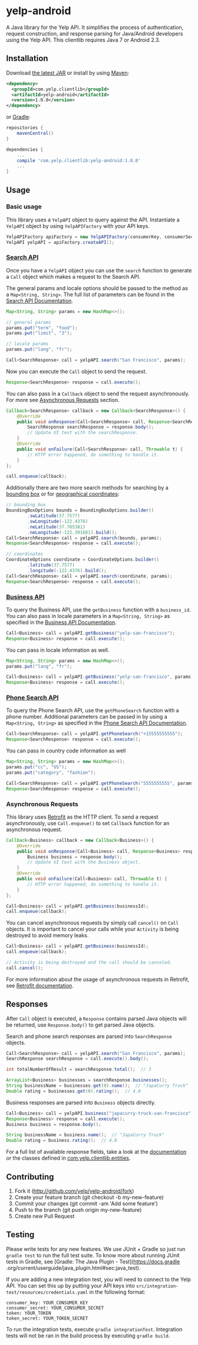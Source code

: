 # yelp-android
A Java library for the Yelp API. It simplifies the process of authentication, request construction, and response 
parsing for Java/Android developers using the Yelp API. This clientlib requires Java 7 or Android 2.3.

## Installation

Download [the latest JAR](https://search.maven.org/remote_content?g=com.yelp.clientlib&a=yelp-android&v=LATEST) or install by using [Maven](https://maven.apache.org/):

```xml
<dependency>
  <groupId>com.yelp.clientlib</groupId>
  <artifactId>yelp-android</artifactId>
  <version>1.0.0</version>
</dependency>
```

or [Gradle](http://gradle.org/):

```groovy
repositories {
    mavenCentral()
}

dependencies {
    ...
    compile 'com.yelp.clientlib:yelp-android:1.0.0'
    ...
}
```

## Usage

### Basic usage
This library uses a `YelpAPI` object to query against the API. Instantiate a `YelpAPI` object by using 
`YelpAPIFactory` with your API keys.
```java
YelpAPIFactory apiFactory = new YelpAPIFactory(consumerKey, consumerSecret, token, tokenSecret);
YelpAPI yelpAPI = apiFactory.createAPI();
```

### [Search API](http://www.yelp.com/developers/documentation/v2/search_api)
Once you have a `YelpAPI` object you can use the `search` function to generate a `Call` object which makes a request to 
the Search API.

The general params and locale options should be passed to the method as a `Map<String, String>`. The full list of 
parameters can be found in the [Search API Documentation](https://www.yelp.com/developers/documentation/v2/search_api).
```java
Map<String, String> params = new HashMap<>();

// general params
params.put("term", "food");
params.put("limit", "3");

// locale params
params.put("lang", "fr");

Call<SearchResponse> call = yelpAPI.search("San Francisco", params);
```

Now you can execute the `Call` object to send the request.
```java
Response<SearchResponse> response = call.execute();
```

You can also pass in a `Callback` object to send the request asynchronously. For more see [Asynchronous Requests](#asynchronous-requests) section.
```java
Callback<SearchResponse> callback = new Callback<SearchResponse>() {
    @Override
    public void onResponse(Call<SearchResponse> call, Response<SearchResponse> response) {
        SearchResponse searchResponse = response.body();
        // Update UI text with the searchResponse.
    }
    @Override
    public void onFailure(Call<SearchResponse> call, Throwable t) {
        // HTTP error happened, do something to handle it.
    }
};

call.enqueue(callback);
```

Additionally there are two more search methods for searching by a [bounding box](https://www.yelp.com/developers/documentation/v2/search_api#searchGBB) or for [geographical coordinates](https://www.yelp.com/developers/documentation/v2/search_api#searchGC):
```java
// bounding box
BoundingBoxOptions bounds = BoundingBoxOptions.builder()
        .swLatitude(37.7577)
        .swLongitude(-122.4376)
        .neLatitude(37.785381)
        .neLongitude(-122.391681).build();
Call<SearchResponse> call = yelpAPI.search(bounds, params);
Response<SearchResponse> response = call.execute();

// coordinates
CoordinateOptions coordinate = CoordinateOptions.builder()
        .latitude(37.7577)
        .longitude(-122.4376).build();
Call<SearchResponse> call = yelpAPI.search(coordinate, params);
Response<SearchResponse> response = call.execute();
```

### [Business API](http://www.yelp.com/developers/documentation/v2/business)
To query the Business API, use the `getBusiness` function with a `business_id`. You can also pass in locale parameters 
in a `Map<String, String>` as specified in the [Business API Documentation](http://www.yelp.com/developers/documentation/v2/business).
```java
Call<Business> call = yelpAPI.getBusiness("yelp-san-francisco");
Response<Business> response = call.execute();
```
You can pass in locale information as well.
```java
Map<String, String> params = new HashMap<>();
params.put("lang", "fr");

Call<Business> call = yelpAPI.getBusiness("yelp-san-francisco", params);
Response<Business> response = call.execute();
```

### [Phone Search API](http://www.yelp.com/developers/documentation/v2/phone_search)
To query the Phone Search API, use the `getPhoneSearch` function with a phone number. Additional parameters can be
passed in by using a `Map<String, String>` as specified in the [Phone Search API Documentation](https://www.yelp.com/developers/documentation/v2/phone_search).
```java
Call<SearchResponse> call = yelpAPI.getPhoneSearch("+15555555555");
Response<SearchResponse> response = call.execute();
```
You can pass in country code information as well
```java
Map<String, String> params = new HashMap<>();
params.put("cc", "US");
params.put("category", "fashion");

Call<SearchResponse> call = yelpAPI.getPhoneSearch("5555555555", params);
Response<SearchResponse> response = call.execute();
```

### Asynchronous Requests
This library uses [Retrofit](http://square.github.io/retrofit/) as the HTTP client. To send a request asynchronously,
use `Call.enqueue()` to set `Callback` function for an asynchronous request.
```java
Callback<Business> callback = new Callback<Business>() {
    @Override
    public void onResponse(Call<Business> call, Response<Business> response) {
        Business business = response.body();
        // Update UI text with the Business object.
    }
    @Override
    public void onFailure(Call<Business> call, Throwable t) {
        // HTTP error happened, do something to handle it.
    }
};

Call<Business> call = yelpAPI.getBusiness(businessId);
call.enqueue(callback);
```

You can cancel asynchronous requests by simply call `cancel()` on `Call` objects. It is important to cancel your calls 
while your `Activity` is being destroyed to avoid memory leaks.
```java
Call<Business> call = yelpAPI.getBusiness(businessId);
call.enqueue(callback);

// Activity is being destroyed and the call should be canceled.
call.cancel();
```

For more information about the usage of asynchronous requests in Retrofit, see [Retrofit documentation](http://square.github.io/retrofit/).

## Responses
After `Call` object is executed, a `Response` contains parsed Java objects will be returned, use `Response.body()` to 
get parsed Java objects.

Search and phone search responses are parsed into `SearchResponse` objects.
```java
Call<SearchResponse> call = yelpAPI.search("San Francisco", params);
SearchResponse searchResponse = call.execute().body();

int totalNumberOfResult = searchResponse.total();  // 3

ArrayList<Business> businesses = searchResponse.businesses();
String businessName = businesses.get(0).name();  // "JapaCurry Truck"
Double rating = businesses.get(0).rating();  // 4.0
```

Business responses are parsed into `Business` objects directly.
```java
Call<Business> call = yelpAPI.business("japacurry-truck-san-francisco");
Response<Business> response = call.execute();
Business business = response.body();

String businessName = business.name();  // "JapaCurry Truck"
Double rating = business.rating();  // 4.0
```

For a full list of available response fields, take a look at the [documentation](https://www.yelp.com/developers/documentation/v2/overview) 
or the classes defined in [com.yelp.clientlib.entities](../../tree/master/src/main/java/com/yelp/clientlib/entities).

## Contributing
1. Fork it (http://github.com/yelp/yelp-android/fork)
2. Create your feature branch (git checkout -b my-new-feature)
3. Commit your changes (git commit -am 'Add some feature')
4. Push to the branch (git push origin my-new-feature)
5. Create new Pull Request

## Testing
Please write tests for any new features. We use JUnit + Gradle so just run `gradle test` to run the full test suite. 
To know more about running JUnit tests in Gradle, see [Gradle: The Java Plugin - Test](https://docs.gradle
.org/current/userguide/java_plugin.html#sec:java_test).

If you are adding a new integration test, you will need to connect to the Yelp API. You can set this up by putting 
your API keys into `src/integration-test/resources/credentials.yaml` in the following format:
```
consumer_key: YOUR_CONSUMER_KEY
consumer_secret: YOUR_CONSUMER_SECRET
token: YOUR_TOKEN
token_secret: YOUR_TOKEN_SECRET
```

To run the integration tests, execute `gradle integrationTest`. Integration tests will not be ran in the build process
by executing `gradle build`.
